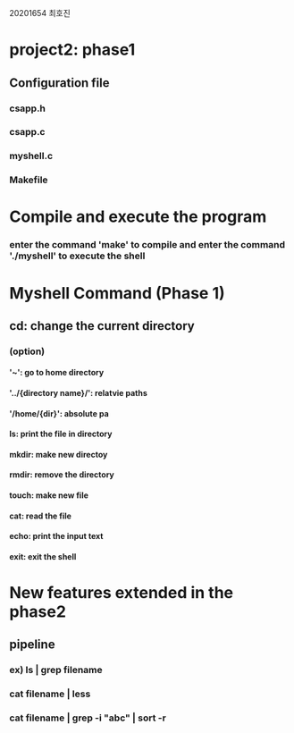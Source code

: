 20201654 최호진
# project2: phase1
## Configuration file
### csapp.h
### csapp.c
### myshell.c
### Makefile

# Compile and execute the program
### enter the command 'make' to compile and enter the command './myshell' to execute the shell

# Myshell Command (Phase 1)
## cd: change the current directory
### (option)
#### '~': go to home directory
#### '../{directory name}/': relatvie paths
#### '/home/{dir}': absolute pa
#### ls: print the file in directory
#### mkdir: make new directoy
#### rmdir: remove the directory
#### touch: make new file
#### cat: read the file 
#### echo: print the input text
#### exit: exit the shell

# New features extended in the phase2
## pipeline 
### ex) ls | grep filename
### cat filename | less
### cat filename | grep -i "abc" | sort -r